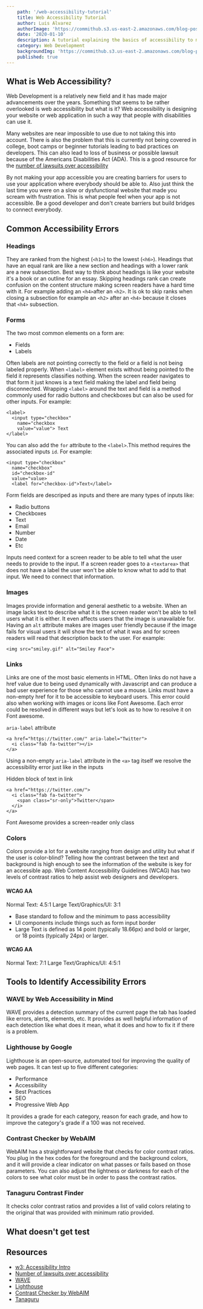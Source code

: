 ```yaml
---
    path: '/web-accessibility-tutorial'
    title: Web Accessibility Tutorial
    author: Luis Alvarez
    authorImage: 'https://commithub.s3.us-east-2.amazonaws.com/blog-posts/author/luis.jpg'
    date: '2020-01-10'
    description: A tutorial explaining the basics of accessibility to make your users smile
    category: Web Development
    backgroundImg: 'https://commithub.s3.us-east-2.amazonaws.com/blog-posts/web-accessibility-tutorial/accessibility-background.jpg'
    published: true
---
```


## What is Web Accessibility?

Web Development is a relatively new field and it has made major advancements over the years. Something that seems to be rather overlooked is web accessibility but what is it? Web accessibility is designing your website or web application in such a way that people with disabilities can use it.

Many websites are near impossible to use due to not taking this into account. There is also the problem that this is currently not being covered in college, boot camps or beginner tutorials leading to bad practices on developers. This can also lead to loss of business or possible lawsuit because of the Americans Disabilities Act (ADA). This is a good resource for the [number of lawsuits over accessibility](https://www.adatitleiii.com/2019/01/number-of-federal-website-accessibility-lawsuits-nearly-triple-exceeding-2250-in-2018/)

By not making your app accessible you are creating barriers for users to use your application where everybody should be able to. Also just think the last time you were on a slow or dysfunctional website that made you scream with frustration. This is what people feel when your app is not accessible. Be a good developer and don't create barriers but build bridges to connect everybody.

## Common Accessibility Errors

### Headings

They are ranked from the highest (`<h1>`) to the lowest (`<h6>`). Headings that have an equal rank are like a new section and headings with a lower rank are a new subsection. Best way to think about headings is like your website it's a book or an outline for an essay. Skipping headings rank can create confusion on the content structure making screen readers have a hard time with it. For example adding an `<h4>`after an `<h2>`. It is ok to skip ranks when closing a subsection for example an `<h2>` after an `<h4>` because it closes that `<h4>` subsection.

### Forms

The two most common elements on a form are:
* Fields
* Labels

Often labels are not pointing correctly to the field or a field is not being labeled properly. When `<label>` element exists without being pointed to the field it represents classifies nothing. When the screen reader navigates to that form it just knows is a text field making the label and field being disconnected. Wrapping `<label>` around the text and field is a method commonly used for radio buttons and checkboxes but can also be used for other inputs. For example:

```
<label>
  <input type="checkbox"
    name="checkbox
    value="value"> Text
</label>
```

You can also add the `for` attribute to the `<label>`.This method requires the associated inputs `id`. For example:

```
<input type="checkbox"
  name="checkbox"
  id="checkbox-id"
  value="value>
  <label for="checkbox-id">Text</label>
```

Form fields are descriped as inputs and there are many types of inputs like:

* Radio buttons
* Checkboxes
* Text
* Email
* Number
* Date
* Etc

Inputs need context for a screen reader to be able to tell what the user needs to provide to the input. If a screen reader goes to a `<textarea>` that does not have a label the user won't be able to know what to add to that input. We need to connect that information.

### Images

Images provide information and general aesthetic to a website. When an image lacks text to describe what it is the screen reader won't be able to tell users what it is either. It even affects users that the image is unavailable for. Having an `alt` attribute makes are images user friendly because if the image fails for visual users it will show the text of what it was and for screen readers will read that description back to the user. For example:

```
<img src="smiley.gif" alt="Smiley Face">
```
### Links

Links are one of the most basic elements in HTML. Often links do not have a href value due to being used dynamically with Javascript and can produce a bad user experience for those who cannot use a mouse. Links must have a non-empty href for it to be accessible to keyboard users. This error could also when working with images or icons like Font Awesome. Each error could be resolved in different ways but let's look as to how to resolve it on Font awesome.

`aria-label` attribute

```
<a href="https://twitter.com/" aria-label="Twitter">
  <i class="fab fa-twitter"></i>
</a>
```

Using a non-empty `aria-label` attribute in the `<a>` tag itself we resolve the accessibility error just like in the inputs

Hidden block of text in link

```
<a href="https://twitter.com/">
  <i class="fab fa-twitter">
    <span class="sr-only">Twitter</span>
  </i>
</a>
```

Font Awesome provides a screen-reader only class

### Colors

Colors provide a lot for a website ranging from design and utility but what if the user is color-blind? Telling how the contrast between the text and background is high enough to see the information of the website is key for an accessible app. Web Content Accessibility Guidelines (WCAG) has two levels of contrast ratios to help assist web designers and developers.

#### WCAG AA

Normal Text: 4.5:1
Large Text/Graphics/UI: 3:1

* Base standard to follow and the minimum to pass accessibility
* UI components include things such as form input border
* Large Text is defined as 14 point (typically 18.66px) and bold or larger, or 18 points (typically 24px) or larger.

#### WCAG AA

Normal Text: 7:1
Large Text/Graphics/UI: 4:5:1

## Tools to Identify Accessibility Errors

### WAVE by Web Accessibility in Mind

WAVE provides a detection summary of the current page the tab has loaded like errors, alerts, elements, etc. It provides as well helpful information of each detection like what does it mean, what it does and how to fix it if there is a problem.

### Lighthouse by Google

Lighthouse is an open-source, automated tool for improving the quality of web pages. It can test up to five different categories:

* Performance
* Accessibility
* Best Practices
* SEO
* Progressive Web App

It provides a grade for each category, reason for each grade, and how to improve the category's grade if a 100 was not received.

### Contrast Checker by WebAIM

WebAIM has a straightforward website that checks for color contrast ratios. You plug in the hex codes for the foreground and the background colors, and it will provide a clear indicator on what passes or fails based on those parameters. You can also adjust the lightness or darkness for each of the colors to see what color must be in order to pass the contrast ratios.

### Tanaguru Contrast Finder

It checks color contrast ratios and provides a list of valid colors relating to the original that was provided with minimum ratio provided.

## What doesn't get test

## Resources

* [w3: Accessibility Intro](https://www.w3.org/WAI/fundamentals/accessibility-intro/)
* [Number of lawsuits over accessibility](https://www.adatitleiii.com/2019/01/number-of-federal-website-accessibility-lawsuits-nearly-triple-exceeding-2250-in-2018/)
* [WAVE](https://wave.webaim.org/)
* [Lighthouse](https://developers.google.com/web/tools/lighthouse)
* [Contrast Checker by WebAIM](https://webaim.org/resources/contrastchecker/)
* [Tanaguru](https://contrast-finder.tanaguru.com/)
